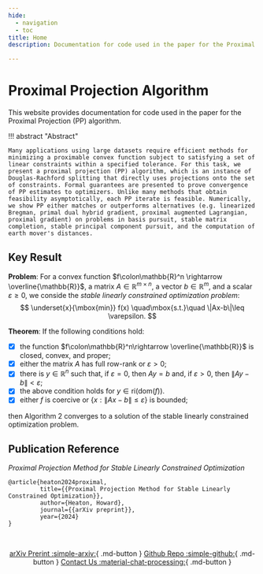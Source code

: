 ```yaml
---
hide:
  - navigation
  - toc
title: Home
description: Documentation for code used in the paper for the Proximal Projection (PP) algorithm.

---
```


# Proximal Projection Algorithm

This website provides documentation for code used in the paper for the Proximal Projection (PP) algorithm.

!!! abstract "Abstract"
  
    Many applications using large datasets require efficient methods for minimizing a proximable convex function subject to satisfying a set of linear constraints within a specified tolerance. For this task, we present a proximal projection (PP) algorithm, which is an instance of Douglas-Rachford splitting that directly uses projections onto the set of constraints. Formal guarantees are presented to prove convergence of PP estimates to optimizers. Unlike many methods that obtain feasibility asymptotically, each PP iterate is feasible. Numerically, we show PP either matches or outperforms alternatives (e.g. linearized Bregman, primal dual hybrid gradient, proximal augmented Lagrangian, proximal gradient) on problems in basis pursuit, stable matrix completion, stable principal component pursuit, and the computation of earth mover's distances.

## Key Result

__Problem__: For a convex function $f\colon\mathbb{R}^n \rightarrow \overline{\mathbb{R}}$, a matrix $A \in \mathbb{R}^{m\times n}$, a vector $b\in \mathbb{R}^m$, and a scalar $\varepsilon \geq 0$, we conside the _stable linearly constrained optimization problem_:
    $$
    \underset{x}{\mbox{min}} f(x) \quad\mbox{s.t.}\quad \|Ax-b\|\leq \varepsilon.
    $$

__Theorem__: If the following conditions hold:

  - [x] the function $f\colon\mathbb{R}^n\rightarrow \overline{\mathbb{R}}$ is closed, convex, and proper;
  - [x] either the matrix $A$ has full row-rank or $\varepsilon > 0$;
  - [x] there is $y \in \mathbb{R}^n$ such that, if $\varepsilon = 0$, then $Ay = b$ and, if $\varepsilon > 0$, then  $\|Ay-b\| < \varepsilon$; 
  - [x] the above condition holds for $y \in \mbox{ri}(\mbox{dom}(f))$.    
  - [x] either $f$ is coercive or $\{x : \|Ax-b\|\leq \varepsilon\}$ is bounded; 

then Algorithm 2 converges to a solution of the stable linearly constrained optimization problem.

## Publication Reference

_Proximal Projection Method for Stable Linearly Constrained Optimization_
    
    @article{heaton2024proximal,
             title={{Proximal Projection Method for Stable Linearly Constrained Optimization}},
             author={Heaton, Howard},
             journal={{arXiv preprint}},
             year={2024}
    }

<br>

<center>
  
  [arXiv Prerint :simple-arxiv:](https://arxiv.org/abs/2407.16998){ .md-button  }
  [Github Repo :simple-github:](https://github.com/TypalAcademy/proximal-projection-algorithm){ .md-button  }
  [Contact Us :material-chat-processing:](https://form.jotform.com/TypalAcademy/contact-form){ .md-button }
   
</center>

<br>
